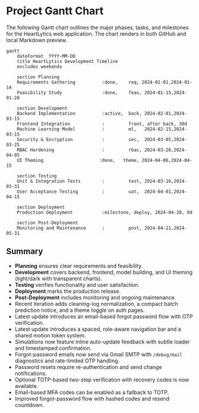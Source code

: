 # Project Gantt Chart

The following Gantt chart outlines the major phases, tasks, and milestones for the HeartLytics web application. The chart renders in both GitHub and local Markdown preview.

```mermaid
gantt
    dateFormat  YYYY-MM-DD
    title HeartLytics Development Timeline
    excludes weekends

    section Planning
    Requirements Gathering          :done,    req, 2024-01-01,2024-01-14
    Feasibility Study               :done,    feas, 2024-01-15,2024-01-28

    section Development
    Backend Implementation          :active,  back, 2024-02-01,2024-03-15
    Frontend Integration            :         front, after back, 30d
    Machine Learning Model          :         ml,   2024-02-15,2024-03-15
    Security & Encryption           :         sec,  2024-03-05,2024-03-25
    RBAC Hardening                  :         rbac, 2024-03-26,2024-04-05
    UI Theming                     :done,   theme, 2024-04-06,2024-04-15

    section Testing
    Unit & Integration Tests        :         test, 2024-03-16,2024-03-31
    User Acceptance Testing         :         uat,  2024-04-01,2024-04-15

    section Deployment
    Production Deployment           :milestone, deploy, 2024-04-20, 0d

    section Post-Deployment
    Monitoring and Maintenance      :         post, 2024-04-21,2024-05-31
```

## Summary
- **Planning** ensures clear requirements and feasibility.
- **Development** covers backend, frontend, model building, and UI theming (light/dark with transparent charts).
- **Testing** verifies functionality and user satisfaction.
- **Deployment** marks the production release.
- **Post-Deployment** includes monitoring and ongoing maintenance.
- Recent iteration adds cleaning-log normalization, a compact batch prediction notice, and a theme toggle on auth pages.
- Latest update introduces an email-based forgot password flow with OTP verification.
- Latest update introduces a spaced, role-aware navigation bar and a shared motion token system.
- Simulations now feature inline auto-update feedback with subtle loader and timestamped confirmation.
- Forgot-password emails now send via Gmail SMTP with `/debug/mail` diagnostics and rate-limited OTP handling.
- Password resets require re-authentication and send change notifications.
- Optional TOTP-based two-step verification with recovery codes is now available.
- Email-based MFA codes can be enabled as a fallback to TOTP.
- Improved forgot-password flow with hashed codes and resend countdown.

